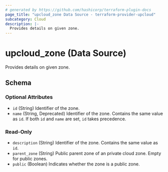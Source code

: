 ```yaml
---
# generated by https://github.com/hashicorp/terraform-plugin-docs
page_title: "upcloud_zone Data Source - terraform-provider-upcloud"
subcategory: Cloud
description: |-
  Provides details on given zone.
---
```


# upcloud_zone (Data Source)

Provides details on given zone.



<!-- schema generated by tfplugindocs -->
## Schema

### Optional Attributes

- `id` (String) Identifier of the zone.
- `name` (String, Deprecated) Identifier of the zone. Contains the same value as `id`. If both `id` and `name` are set, `id` takes precedence.

### Read-Only

- `description` (String) Identifier of the zone. Contains the same value as `id`.
- `parent_zone` (String) Public parent zone of an private cloud zone. Empty for public zones.
- `public` (Boolean) Indicates whether the zone is a public zone.
